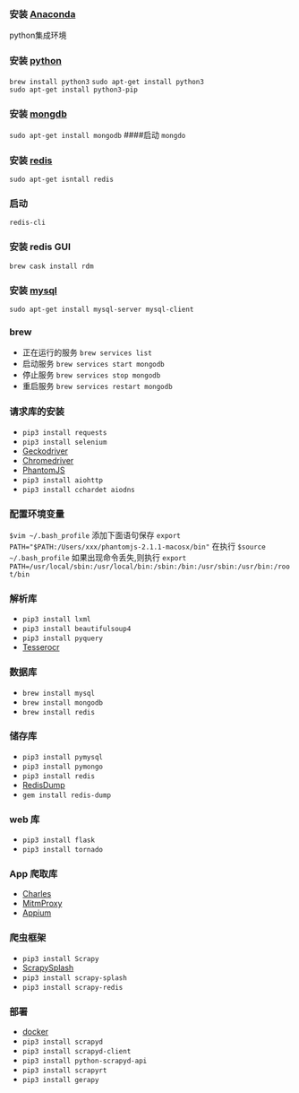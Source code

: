

### 安装 [Anaconda](https://www.continuum.io/)
python集成环境

### 安装 [python](https://www.python.org/)

`brew install python3`
`sudo apt-get install python3`  
`sudo apt-get install python3-pip`

### 安装 [mongdb](https://www.mongodb.com/)
`sudo apt-get install mongodb` 
####启动
`mongdo`

### 安装 [redis](https://redis.io/)
`sudo apt-get isntall redis`
### 启动
`redis-cli`
### 安装 redis GUI
`brew cask install rdm`

### 安装 [mysql]()
`sudo apt-get install mysql-server mysql-client`

### brew

- 正在运行的服务 `brew services list`
- 启动服务 `brew services start mongodb`
- 停止服务 `brew services stop mongodb`
- 重启服务 `brew services restart mongodb`

### 请求库的安装
- `pip3 install requests`
- `pip3 install selenium`
- [Geckodriver](https://github.com/mozilla/geckodriver)
- [Chromedriver](https://sites.google.com/a/chromium.org/chromedriver)
- [PhantomJS](http://phantomjs.org)
- `pip3 install aiohttp`
- `pip3 install cchardet aiodns`

### 配置环境变量
`$vim ~/.bash_profile`
添加下面语句保存
`export PATH="$PATH:/Users/xxx/phantomjs-2.1.1-macosx/bin"`
在执行
`$source ~/.bash_profile`
如果出现命令丢失,则执行
`export PATH=/usr/local/sbin:/usr/local/bin:/sbin:/bin:/usr/sbin:/usr/bin:/root/bin`

### 解析库
- `pip3 install lxml`
- `pip3 install beautifulsoup4`
- `pip3 install pyquery`
- [Tesserocr](https://github.com/sirfz/tesserocr)
### 数据库
- `brew install mysql`
- `brew install mongodb`
- `brew install redis`
### 储存库
- `pip3 install pymysql`
- `pip3 install pymongo`
- `pip3 install redis`
- [RedisDump](http://www.ruby-lang.org/zh_cn/documentation/installation)
- `gem install redis-dump`
### web 库
- `pip3 install flask`
- `pip3 install tornado`
### App 爬取库
- [Charles](https://www.charlesproxy.com)
- [MitmProxy](https://github.com/mitmproxy/mitmproxy)
- [Appium](https://github.com/appium/appium)
### 爬虫框架
- `pip3 install Scrapy`
- [ScrapySplash](https://github.com/scrapy-plugins/scrapy-splash)
- `pip3 install scrapy-splash`
- `pip3 install scrapy-redis`
### 部署
- [docker](https://www.docker.com)
- `pip3 install scrapyd`
- `pip3 install scrapyd-client`
- `pip3 install python-scrapyd-api`
- `pip3 install scrapyrt`
- `pip3 install gerapy`